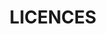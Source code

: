 ---
last_modified_at: 2023-05-15
no_link_title:    false 
no_excerpt:       false 
hide_image:       false
hide_title:       false

layout:           licenses
cover:            false
sidebar:          false
order:            0

image:
  path:           /assets/img/licenses/banner.png
  srcset:
    1920w:        /assets/img/licenses/banner@1x.png
    960w:         /assets/img/licenses/banner@0,5x.png
    480w:         /assets/img/licenses/banner@0,25x.png

title:            LICENCES
description:      All applicable licenses
hide_description: false
permalink:        /Licenses/

show_collection:  licenses
---